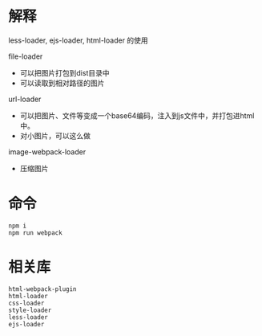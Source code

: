 # 解释
less-loader, ejs-loader, html-loader 的使用

file-loader
* 可以把图片打包到dist目录中
* 可以读取到相对路径的图片

url-loader
* 可以把图片、文件等变成一个base64编码，注入到js文件中，并打包进html中。
* 对小图片，可以这么做

image-webpack-loader
* 压缩图片

# 命令
```
npm i
npm run webpack
```

# 相关库
```
html-webpack-plugin
html-loader
css-loader
style-loader
less-loader
ejs-loader
```